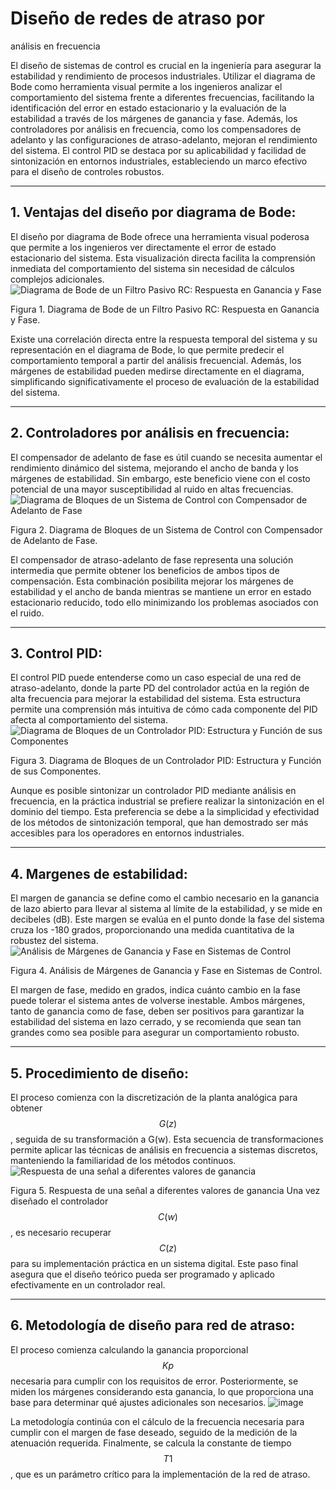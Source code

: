 # Diseño de redes de atraso por
análisis en frecuencia

El diseño de sistemas de control es crucial en la ingeniería para asegurar la estabilidad y rendimiento de procesos industriales. Utilizar el diagrama de Bode como herramienta visual permite a los ingenieros analizar el comportamiento del sistema frente a diferentes frecuencias, facilitando la identificación del error en estado estacionario y la evaluación de la estabilidad a través de los márgenes de ganancia y fase. Además, los controladores por análisis en frecuencia, como los compensadores de adelanto y las configuraciones de atraso-adelanto, mejoran el rendimiento del sistema. El control PID se destaca por su aplicabilidad y facilidad de sintonización en entornos industriales, estableciendo un marco efectivo para el diseño de controles robustos.

---

## 1. Ventajas del diseño por diagrama de Bode:
El diseño por diagrama de Bode ofrece una herramienta visual poderosa que permite a los ingenieros ver directamente el error de estado estacionario del sistema. Esta visualización directa facilita la comprensión inmediata del comportamiento del sistema sin necesidad de cálculos complejos adicionales.
![Diagrama de Bode de un Filtro Pasivo RC: Respuesta en Ganancia y Fase](https://github.com/user-attachments/assets/aacc414b-164c-4310-b954-2d059af2e899)

Figura 1. Diagrama de Bode de un Filtro Pasivo RC: Respuesta en Ganancia y Fase.

Existe una correlación directa entre la respuesta temporal del sistema y su representación en el diagrama de Bode, lo que permite predecir el comportamiento temporal a partir del análisis frecuencial. Además, los márgenes de estabilidad pueden medirse directamente en el diagrama, simplificando significativamente el proceso de evaluación de la estabilidad del sistema.

---

## 2. Controladores por análisis en frecuencia:
El compensador de adelanto de fase es útil cuando se necesita aumentar el rendimiento dinámico del sistema, mejorando el ancho de banda y los márgenes de estabilidad. Sin embargo, este beneficio viene con el costo potencial de una mayor susceptibilidad al ruido en altas frecuencias.
![Diagrama de Bloques de un Sistema de Control con Compensador de Adelanto de Fase](https://github.com/user-attachments/assets/426139a4-2de3-4687-ab85-4eef6d6ed7b3)

Figura 2. Diagrama de Bloques de un Sistema de Control con Compensador de Adelanto de Fase.

El compensador de atraso-adelanto de fase representa una solución intermedia que permite obtener los beneficios de ambos tipos de compensación. Esta combinación posibilita mejorar los márgenes de estabilidad y el ancho de banda mientras se mantiene un error en estado estacionario reducido, todo ello minimizando los problemas asociados con el ruido.

---

## 3. Control PID:
El control PID puede entenderse como un caso especial de una red de atraso-adelanto, donde la parte PD del controlador actúa en la región de alta frecuencia para mejorar la estabilidad del sistema. Esta estructura permite una comprensión más intuitiva de cómo cada componente del PID afecta al comportamiento del sistema.
![Diagrama de Bloques de un Controlador PID: Estructura y Función de sus Componentes](https://github.com/user-attachments/assets/13024185-7b97-4b91-ad33-3fa755ab9d9b)

Figura 3. Diagrama de Bloques de un Controlador PID: Estructura y Función de sus Componentes.

Aunque es posible sintonizar un controlador PID mediante análisis en frecuencia, en la práctica industrial se prefiere realizar la sintonización en el dominio del tiempo. Esta preferencia se debe a la simplicidad y efectividad de los métodos de sintonización temporal, que han demostrado ser más accesibles para los operadores en entornos industriales.

---

## 4. Margenes de estabilidad:
El margen de ganancia se define como el cambio necesario en la ganancia de lazo abierto para llevar al sistema al límite de la estabilidad, y se mide en decibeles (dB). Este margen se evalúa en el punto donde la fase del sistema cruza los -180 grados, proporcionando una medida cuantitativa de la robustez del sistema.
![Análisis de Márgenes de Ganancia y Fase en Sistemas de Control](https://github.com/user-attachments/assets/7494997a-9ffd-4986-a47f-048aa7d89129)

Figura 4. Análisis de Márgenes de Ganancia y Fase en Sistemas de Control.

El margen de fase, medido en grados, indica cuánto cambio en la fase puede tolerar el sistema antes de volverse inestable. Ambos márgenes, tanto de ganancia como de fase, deben ser positivos para garantizar la estabilidad del sistema en lazo cerrado, y se recomienda que sean tan grandes como sea posible para asegurar un comportamiento robusto.

---

## 5. Procedimiento de diseño:
El proceso comienza con la discretización de la planta analógica para obtener $$G(z)$$, seguida de su transformación a G(w). Esta secuencia de transformaciones permite aplicar las técnicas de análisis en frecuencia a sistemas discretos, manteniendo la familiaridad de los métodos continuos.
![Respuesta de una señal a diferentes valores de ganancia](https://github.com/user-attachments/assets/c86dc589-7afa-418c-a726-8818331a02ed)

Figura 5. Respuesta de una señal a diferentes valores de ganancia
Una vez diseñado el controlador $$C(w)$$, es necesario recuperar $$C(z)$$ para su implementación práctica en un sistema digital. Este paso final asegura que el diseño teórico pueda ser programado y aplicado efectivamente en un controlador real.

---

## 6. Metodología de diseño para red de atraso:
El proceso comienza calculando la ganancia proporcional $$Kp$$ necesaria para cumplir con los requisitos de error. Posteriormente, se miden los márgenes considerando esta ganancia, lo que proporciona una base para determinar qué ajustes adicionales son necesarios.
![image](https://github.com/user-attachments/assets/cd184abf-9e2f-4a82-b48a-adc3810bf5a1)

La metodología continúa con el cálculo de la frecuencia necesaria para cumplir con el margen de fase deseado, seguido de la medición de la atenuación requerida. Finalmente, se calcula la constante de tiempo $$T1$$, que es un parámetro crítico para la implementación de la red de atraso.
